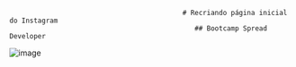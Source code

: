                                                # Recriando página inicial do Instagram
                                                  ## Bootcamp Spread Developer 

![image](https://user-images.githubusercontent.com/58665788/168488271-4a32905f-c795-4eee-bc11-db0d8b163a92.png)

